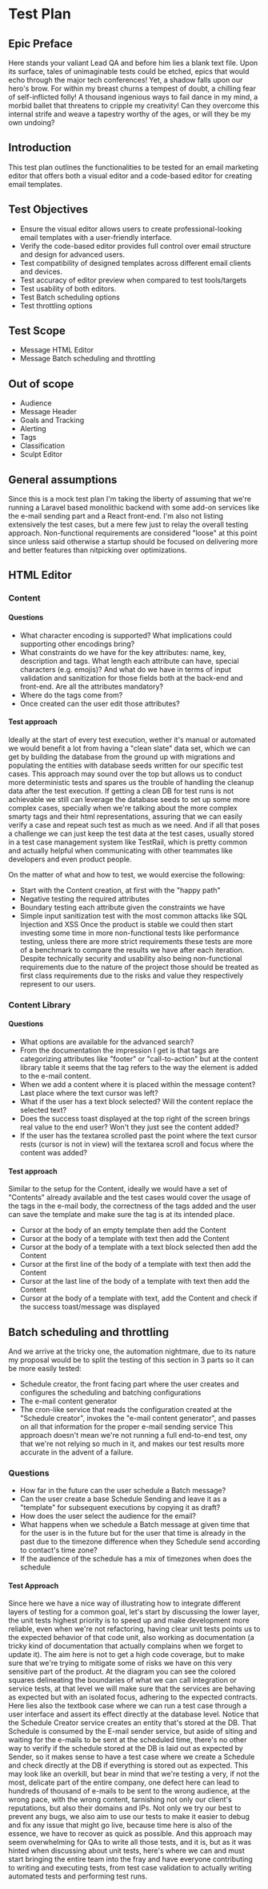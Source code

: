 # Test Plan

## Epic Preface
Here stands your valiant Lead QA and before him lies a blank text file. Upon its surface, tales of unimaginable tests could be etched, epics that would echo through the major tech conferences! Yet, a shadow falls upon our hero's brow. For within my breast churns a tempest of doubt, a chilling fear of self-inflicted folly! A thousand ingenious ways to fail dance in my mind, a morbid ballet that threatens to cripple my creativity! Can they overcome this internal strife and weave a tapestry worthy of the ages, or will they be my own undoing?

## Introduction
This test plan outlines the functionalities to be tested for an email marketing editor that offers both a visual editor and a code-based editor for creating email templates.

## Test Objectives
- Ensure the visual editor allows users to create professional-looking email templates with a user-friendly interface. 
- Verify the code-based editor provides full control over email structure and design for advanced users.
- Test compatibility of designed templates across different email clients and devices.
- Test accuracy of editor preview when compared to test tools/targets
- Test usability of both editors.
- Test Batch scheduling options
- Test throttling options 

## Test Scope
- Message HTML Editor 
- Message Batch scheduling and throttling

## Out of scope
- Audience
- Message Header
- Goals and Tracking
- Alerting
- Tags
- Classification
- Sculpt Editor

## General assumptions
Since this is a mock test plan I'm taking the liberty of assuming that we're running a Laravel based monolithic backend with some add-on services like the e-mail sending part and a React front-end.
I'm also not listing extensively the test cases, but a mere few just to relay the overall testing approach.
Non-functional requirements are considered "loose" at this point since unless said otherwise a startup should be focused on delivering more and better features than nitpicking over optimizations.

## HTML Editor

### Content
#### Questions
- What character encoding is supported? What implications could supporting other encodings bring?
- What constraints do we have for the key attributes: name, key, description and tags. What length each attribute can have, special characters (e.g. emojis)? And what do we have in terms of input validation and sanitization for those fields both at the back-end and front-end. Are all the attributes mandatory?
- Where do the tags come from?
- Once created can the user edit those attributes?

#### Test approach
Ideally at the start of every test execution, wether it's manual or automated we would benefit a lot from having a "clean slate" data set, which we can get by building the database from the ground up with migrations and populating the entities with database seeds written for our specific test cases. This approach may sound over the top but allows us to conduct more deterministic tests and spares us the trouble of handling the cleanup data after the test execution. 
If getting a clean DB for test runs is not achievable we still can leverage the database seeds to set up some more complex cases, specially when we're talking about the more complex smarty tags and their html representations, assuring that we can easily verify a case and repeat such test as much as we need.
And if all that poses a challenge we can just keep the test data at the test cases, usually stored in a test case management system like TestRail, which is pretty common and actually helpful when communicating with other teammates like developers and even product people.

On the matter of what and how to test, we would exercise the following: 
- Start with the Content creation, at first with the "happy path"
- Negative testing the required attributes
- Boundary testing each attribute given the constraints we have
- Simple input sanitization test with the most common attacks like SQL Injection and XSS
Once the product is stable we could then start investing some time in more non-functional tests like performance testing, unless there are more strict requirements these tests are more of a benchmark to compare the results we have after each iteration. Despite technically security and usability also being non-functional requirements due to the nature of the project those should be treated as first class requirements due to the risks and value they respectively represent to our users.

### Content Library
#### Questions
- What options are available for the advanced search?
- From the documentation the impression I get is that tags are categorizing attributes like "footer" or "call-to-action" but at the content library table it seems that the tag refers to the way the element is added to the e-mail content.
- When we add a content where it is placed within the message content? Last place where the text cursor was left?
- What if the user has a text block selected? Will the content replace the selected text?
- Does the success toast displayed at the top right of the screen brings real value to the end user? Won't they just see the content added?
- If the user has the textarea scrolled past the point where the text cursor rests (cursor is not in view) will the textarea scroll and focus where the content was added?

#### Test approach
Similar to the setup for the Content, ideally we would have a set of "Contents" already available and the test cases would cover the usage of the tags in the e-mail body, the correctness of the tags added and the user can save the template and make sure the tag is at its intended place.
- Cursor at the body of an empty template then add the Content
- Cursor at the body of a template with text then add the Content
- Cursor at the body of a template with a text block selected then add the Content
- Cursor at the first line of the body of a template with text then add the Content
- Cursor at the last line of the body of a template with text then add the Content
- Cursor at the body of a template with text, add the Content and check if the success toast/message was displayed

## Batch scheduling and throttling
And we arrive at the tricky one, the automation nightmare, due to its nature my proposal would be to split the testing of this section in 3 parts so it can be more easily tested:
- Schedule creator, the front facing part where the user creates and configures the scheduling and batching configurations
- The e-mail content generator
- The cron-like service that reads the configuration created at the "Schedule creator", invokes the "e-mail content generator", and passes on all that information for the proper e-mail sending service
This approach doesn't mean we're not running a full end-to-end test, ony that we're not relying so much in it, and makes our test results more accurate in the advent of a failure.

### Questions
- How far in the future can the user schedule a Batch message?
- Can the user create a base Schedule Sending and leave it as a "template" for subsequent executions by copying it as draft?
- How does the user select the audience for the email?
- What happens when we schedule a Batch message at given time that for the user is in the future but for the user that time is already in the past due to the timezone difference when they Schedule send according to contact's time zone?
- If the audience of the schedule has a mix of timezones when does the schedule 

#### Test Approach
Since here we have a nice way of illustrating how to integrate different layers of testing for a common goal, let's start by discussing the lower layer, the unit tests highest priority is to speed up and make development more reliable, even when we're not refactoring, having clear unit tests points us to the expected behavior of that code unit, also working as documentation (a tricky kind of documentation that actually complains when we forget to update it). The aim here is not to get a high code coverage, but to make sure that we're trying to mitigate some of risks we have on this very sensitive part of the product.
At the diagram you can see the colored squares delineating the boundaries of what we can call integration or service tests, at that level we will make sure that the services are behaving as expected but with an isolated focus, adhering to the expected contracts. Here lies also the textbook case where we can run a test case through a user interface and assert its effect directly at the database level. Notice that the Schedule Creator service creates an entity that's stored at the DB. That Schedule is consumed by the E-mail sender service, but aside of siting and waiting for the e-mails to be sent at the scheduled time, there's no other way to verify if the schedule stored at the DB is laid out as expected by Sender, so it makes sense to have a test case where we create a Schedule and check directly at the DB if everything is stored out as expected. 
This may look like an overkill, but bear in mind that we're testing a very, if not the most, delicate part of the entire company, one defect here can lead to hundreds of thousand of e-mails to be sent to the wrong audience, at the wrong pace, with the wrong content, tarnishing not only our client's reputations, but also their domains and IPs. Not only we try our best to prevent any bugs, we also aim to use our tests to make it easier to debug and fix any issue that might go live, because time here is also of the essence, we have to recover as quick as possible.
And this approach may seem overwhelming for QAs to write all those tests, and it is, but as it was hinted when discussing about unit tests, here's where we can and must start bringing the entire team into the fray and have everyone contributing to writing and executing tests, from test case validation to actually writing automated tests and performing test runs. 